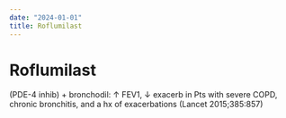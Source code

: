 ```yaml
---
date: "2024-01-01"
title: Roflumilast
---
```


# Roflumilast

(PDE-4 inhib) + bronchodil: ↑ FEV1, ↓ exacerb in Pts with severe COPD, chronic bronchitis, 
and a hx of exacerbations (Lancet 2015;385:857)
